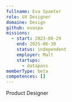 ```yaml
---
fullname: Eva Spaeter
role: UX Designer
domaine: Design
github: evaspa
missions:
  - start: 2023-08-29
    end: 2025-06-30
    status: independent
    employer: Malt
    startups:
      - datapass
memberType: beta
competences: []
---
```

Product Designer